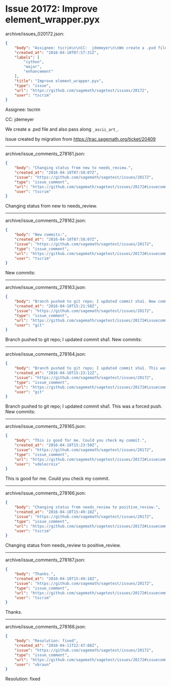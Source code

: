 # Issue 20172: Improve element_wrapper.pyx

archive/issues_020172.json:
```json
{
    "body": "Assignee: tscrim\n\nCC:  jdemeyer\n\nWe create a .pxd file and also pass along `_ascii_art_`.\n\nIssue created by migration from https://trac.sagemath.org/ticket/20409\n\n",
    "created_at": "2016-04-10T07:57:31Z",
    "labels": [
        "cython",
        "major",
        "enhancement"
    ],
    "title": "Improve element_wrapper.pyx",
    "type": "issue",
    "url": "https://github.com/sagemath/sagetest/issues/20172",
    "user": "tscrim"
}
```
Assignee: tscrim

CC:  jdemeyer

We create a .pxd file and also pass along `_ascii_art_`.

Issue created by migration from https://trac.sagemath.org/ticket/20409





---

archive/issue_comments_278161.json:
```json
{
    "body": "Changing status from new to needs_review.",
    "created_at": "2016-04-10T07:58:07Z",
    "issue": "https://github.com/sagemath/sagetest/issues/20172",
    "type": "issue_comment",
    "url": "https://github.com/sagemath/sagetest/issues/20172#issuecomment-278161",
    "user": "tscrim"
}
```

Changing status from new to needs_review.



---

archive/issue_comments_278162.json:
```json
{
    "body": "New commits:",
    "created_at": "2016-04-10T07:58:07Z",
    "issue": "https://github.com/sagemath/sagetest/issues/20172",
    "type": "issue_comment",
    "url": "https://github.com/sagemath/sagetest/issues/20172#issuecomment-278162",
    "user": "tscrim"
}
```

New commits:



---

archive/issue_comments_278163.json:
```json
{
    "body": "Branch pushed to git repo; I updated commit sha1. New commits:",
    "created_at": "2016-04-10T15:21:58Z",
    "issue": "https://github.com/sagemath/sagetest/issues/20172",
    "type": "issue_comment",
    "url": "https://github.com/sagemath/sagetest/issues/20172#issuecomment-278163",
    "user": "git"
}
```

Branch pushed to git repo; I updated commit sha1. New commits:



---

archive/issue_comments_278164.json:
```json
{
    "body": "Branch pushed to git repo; I updated commit sha1. This was a forced push. New commits:",
    "created_at": "2016-04-10T15:23:12Z",
    "issue": "https://github.com/sagemath/sagetest/issues/20172",
    "type": "issue_comment",
    "url": "https://github.com/sagemath/sagetest/issues/20172#issuecomment-278164",
    "user": "git"
}
```

Branch pushed to git repo; I updated commit sha1. This was a forced push. New commits:



---

archive/issue_comments_278165.json:
```json
{
    "body": "This is good for me. Could you check my commit.",
    "created_at": "2016-04-10T15:23:50Z",
    "issue": "https://github.com/sagemath/sagetest/issues/20172",
    "type": "issue_comment",
    "url": "https://github.com/sagemath/sagetest/issues/20172#issuecomment-278165",
    "user": "vdelecroix"
}
```

This is good for me. Could you check my commit.



---

archive/issue_comments_278166.json:
```json
{
    "body": "Changing status from needs_review to positive_review.",
    "created_at": "2016-04-10T15:49:18Z",
    "issue": "https://github.com/sagemath/sagetest/issues/20172",
    "type": "issue_comment",
    "url": "https://github.com/sagemath/sagetest/issues/20172#issuecomment-278166",
    "user": "tscrim"
}
```

Changing status from needs_review to positive_review.



---

archive/issue_comments_278167.json:
```json
{
    "body": "Thanks.",
    "created_at": "2016-04-10T15:49:18Z",
    "issue": "https://github.com/sagemath/sagetest/issues/20172",
    "type": "issue_comment",
    "url": "https://github.com/sagemath/sagetest/issues/20172#issuecomment-278167",
    "user": "tscrim"
}
```

Thanks.



---

archive/issue_comments_278168.json:
```json
{
    "body": "Resolution: fixed",
    "created_at": "2016-04-11T22:47:06Z",
    "issue": "https://github.com/sagemath/sagetest/issues/20172",
    "type": "issue_comment",
    "url": "https://github.com/sagemath/sagetest/issues/20172#issuecomment-278168",
    "user": "vbraun"
}
```

Resolution: fixed
